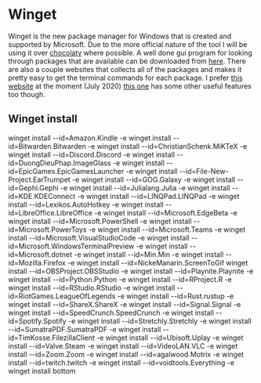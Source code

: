 # Winget

Winget is the new package manager for Windows that is created and supported by Microsoft. Due to the more official nature of the tool I will be using it over [chocolaty](chocolatey.md) where possible. A well done gui program for looking through packages that are available can be downloaded from [here](https://github.com/handyorg/handywinget-gui). There are also a couple websites that collects all of the packages and makes it pretty easy to get the terminal commands for each package. I prefer [this website](https://winget.run/) at the moment (July 2020) [this one](https://winstall.app/) has some other useful features too though.

## Winget install

winget install --id=Amazon.Kindle -e
winget install --id=Bitwarden.Bitwarden -e
winget install --id=ChristianSchenk.MiKTeX -e
winget install --id=Discord.Discord -e
winget install --id=DuongDieuPhap.ImageGlass -e
winget install --id=EpicGames.EpicGamesLauncher -e
winget install --id=File-New-Project.EarTrumpet -e
winget install --id=GOG.Galaxy -e
winget install --id=Gephi.Gephi -e
winget install --id=Julialang.Julia -e
winget install --id=KDE.KDEConnect -e
winget install --id=LINQPad.LINQPad -e
winget install --id=Lexikos.AutoHotkey -e
winget install --id=LibreOffice.LibreOffice -e
winget install --id=Microsoft.EdgeBeta -e
winget install --id=Microsoft.PowerShell -e
winget install --id=Microsoft.PowerToys -e
winget install --id=Microsoft.Teams -e
winget install --id=Microsoft.VisualStudioCode -e
winget install --id=Microsoft.WindowsTerminalPreview -e
winget install --id=Microsoft.dotnet -e
winget install --id=Min.Min -e
winget install --id=Mozilla.Firefox -e
winget install --id=NickeManarin.ScreenToGif
winget install --id=OBSProject.OBSStudio -e
winget install --id=Playnite.Playnite -e
winget install --id=Python.Python -e
winget install --id=RProject.R -e
winget install --id=RStudio.RStudio -e
winget install --id=RiotGames.LeagueOfLegends -e
winget install --id=Rust.rustup -e
winget install --id=ShareX.ShareX -e
winget install --id=Signal.Signal -e
winget install --id=SpeedCrunch.SpeedCrunch -e
winget install --id=Spotify.Spotify -e
winget install --id=Stretchly.Stretchly -e
winget install --id=SumatraPDF.SumatraPDF -e
winget install --id=TimKosse.FilezillaClient -e
winget install --id=Ubisoft.Uplay -e
winget install --id=Valve.Steam -e
winget install --id=VideoLAN.VLC -e
winget install --id=Zoom.Zoom -e
winget install --id=agalwood.Motrix -e
winget install --id=twitch.twitch -e
winget install --id=voidtools.Everything -e
winget install bottom
